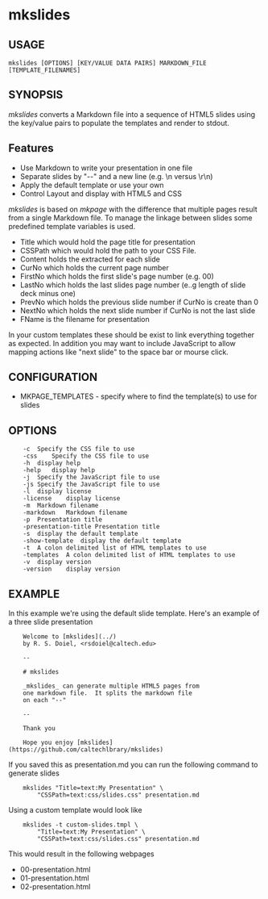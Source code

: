 
# mkslides

## USAGE

    mkslides [OPTIONS] [KEY/VALUE DATA PAIRS] MARKDOWN_FILE [TEMPLATE_FILENAMES]

## SYNOPSIS

_mkslides_ converts a Markdown file into a sequence of HTML5 slides using the
key/value pairs to populate the templates and render to stdout.

## Features

+ Use Markdown to write your presentation in one file
+ Separate slides by "--" and a new line (e.g. \n versus \r\n)
+ Apply the default template or use your own
+ Control Layout and display with HTML5 and CSS

_mkslides_ is based on _mkpage_ with the difference that multiple pages
result from a single Markdown file. To manage the linkage between
slides some predefined template variables is used.

+ Title which would hold the page title for presentation
+ CSSPath which would hold the path to your CSS File.
+ Content holds the extracted for each slide
+ CurNo which holds the current page number
+ FirstNo which holds the first slide's page number (e.g. 00)
+ LastNo which holds the last slides page number (e..g length of slide deck minus one)
+ PrevNo which holds the previous slide number if CurNo is create than 0
+ NextNo which holds the next slide number if CurNo is not the last slide
+ FName is the filename for presentation

In your custom templates these should be exist to link everything together
as expected.  In addition you may want to include JavaScript to allow mapping
actions like "next slide" to the space bar or mourse click.

## CONFIGURATION

+ MKPAGE_TEMPLATES - specify where to find the template(s) to use for slides

## OPTIONS


```
	-c	Specify the CSS file to use
	-css	Specify the CSS file to use
	-h	display help
	-help	display help
	-j	Specify the JavaScript file to use
	-js	Specify the JavaScript file to use
	-l	display license
	-license	display license
	-m	Markdown filename
	-markdown	Markdown filename
	-p	Presentation title
	-presentation-title	Presentation title
	-s	display the default template
	-show-template	display the default template
	-t	A colon delimited list of HTML templates to use
	-templates	A colon delimited list of HTML templates to use
	-v	display version
	-version	display version
```

## EXAMPLE

In this example we're using the default slide template.
Here's an example of a three slide presentation

```
    Welcome to [mkslides](../)
    by R. S. Doiel, <rsdoiel@caltech.edu>

    --

    # mkslides

    _mkslides_ can generate multiple HTML5 pages from
    one markdown file.  It splits the markdown file
    on each "--" 

    --

    Thank you

    Hope you enjoy [mkslides](https://github.com/caltechlbrary/mkslides)
```

If you saved this as presentation.md you can run the following
command to generate slides

```shell
    mkslides "Title=text:My Presentation" \
	    "CSSPath=text:css/slides.css" presentation.md
```

Using a custom template would look like

```shell
    mkslides -t custom-slides.tmpl \
        "Title=text:My Presentation" \
	    "CSSPath=text:css/slides.css" presentation.md
```

This would result in the following webpages

+ 00-presentation.html
+ 01-presentation.html
+ 02-presentation.html

